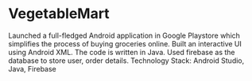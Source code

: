 # VegetableMart
Launched a full-fledged Android application in Google Playstore which simplifies the process of buying groceries
online. Built an interactive UI using Android XML. The code is written in Java. Used firebase as the database
to store user, order details.
Technology Stack: Android Studio, Java, Firebase
